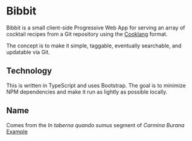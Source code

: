 Bibbit
======

Bibbit is a small client-side Progressive Web App for serving an array of cocktail recipes from a Git repository using the [Cooklang](https://cooklang.org/) format.

The concept is to make it simple, taggable, eventually searchable, and updatable via Git.

## Technology
This is written in TypeScript and uses Bootstrap. The goal is to minimize NPM dependencies and make it run as lightly as possible locally.

## Name
Comes from the _In taberna quando sumus_ segment of _Carmina Burana_
[Example](https://www.youtube.com/watch?v=YkgX8PUA3F8)
